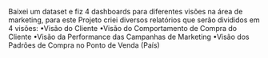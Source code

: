 Baixei um dataset e fiz 4 dashboards para diferentes visões na área de marketing, para este Projeto criei diversos relatórios que serão divididos em 4 visões:
•Visão do Cliente
•Visão do Comportamento de Compra do Cliente
•Visão da Performance das Campanhas de Marketing
•Visão dos Padrões de Compra no Ponto de Venda (País)

